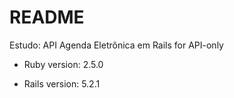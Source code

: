 # README

Estudo: API Agenda Eletrônica em Rails for API-only

* Ruby version: 2.5.0

* Rails version: 5.2.1
